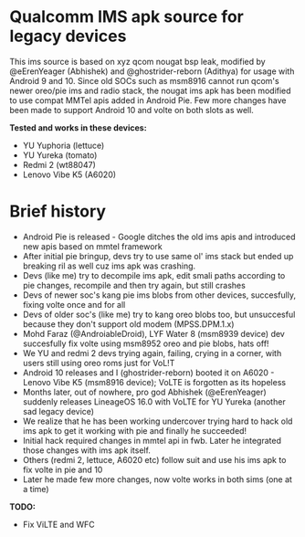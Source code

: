 # Qualcomm IMS apk source for legacy devices

This ims source is based on xyz qcom nougat bsp leak, modified by @eErenYeager (Abhishek) and @ghostrider-reborn (Adithya) for usage with Android 9 and 10. Since old SOCs such as msm8916 cannot run qcom's newer oreo/pie ims and radio stack, the nougat ims apk has been modified to use compat MMTel apis added in Android Pie. Few more changes have been made to support Android 10 and volte on both slots as well.

**Tested and works in these devices:**
- YU Yuphoria (lettuce)
- YU Yureka (tomato)
- Redmi 2 (wt88047)
- Lenovo Vibe K5 (A6020)

# Brief history
- Android Pie is released - Google ditches the old ims apis and introduced new apis based on mmtel framework
- After initial pie bringup, devs try to use same ol' ims stack but ended up breaking ril as well cuz ims apk was crashing.
- Devs (like me) try to decompile ims apk, edit smali paths according to pie changes, recompile and then try again, but still crashes
- Devs of newer soc's kang pie ims blobs from other devices, succesfully, fixing volte once and for all
- Devs of older soc's (like me) try to kang oreo blobs too, but unsuccesful because they don't support old modem (MPSS.DPM.1.x)
- Mohd Faraz (@AndroiableDroid), LYF Water 8 (msm8939 device) dev succesfully fix volte using msm8952 oreo and pie blobs, hats off!
- We YU and redmi 2 devs trying again, failing, crying in a corner, with users still using oreo roms just for VoL!T
- Android 10 releases and I (ghostrider-reborn) booted it on A6020 - Lenovo Vibe K5 (msm8916 device); VoLTE is forgotten as its hopeless
- Months later, out of nowhere, pro god Abhishek (@eErenYeager) suddenly releases LineageOS 16.0 with VoLTE for YU Yureka (another sad legacy device)
- We realize that he has been working undercover trying hard to hack old ims apk to get it working with pie and finally he succeeded!
- Initial hack required changes in mmtel api in fwb. Later he integrated those changes with ims apk itself.
- Others (redmi 2, lettuce, A6020 etc) follow suit and use his ims apk to fix volte in pie and 10
- Later he made few more changes, now volte works in both sims (one at a time)

**TODO:**
- Fix ViLTE and WFC


